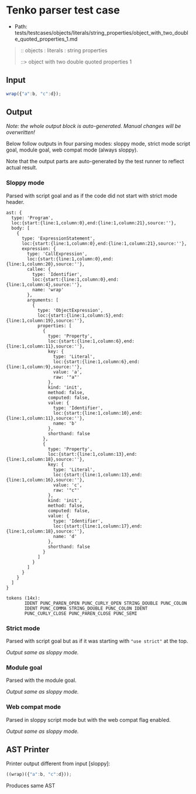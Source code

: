 # Tenko parser test case

- Path: tests/testcases/objects/literals/string_properties/object_with_two_double_quoted_properties_1.md

> :: objects : literals : string properties
>
> ::> object with two double quoted properties 1

## Input

`````js
wrap({"a":b, "c":d});
`````

## Output

_Note: the whole output block is auto-generated. Manual changes will be overwritten!_

Below follow outputs in four parsing modes: sloppy mode, strict mode script goal, module goal, web compat mode (always sloppy).

Note that the output parts are auto-generated by the test runner to reflect actual result.

### Sloppy mode

Parsed with script goal and as if the code did not start with strict mode header.

`````
ast: {
  type: 'Program',
  loc:{start:{line:1,column:0},end:{line:1,column:21},source:''},
  body: [
    {
      type: 'ExpressionStatement',
      loc:{start:{line:1,column:0},end:{line:1,column:21},source:''},
      expression: {
        type: 'CallExpression',
        loc:{start:{line:1,column:0},end:{line:1,column:20},source:''},
        callee: {
          type: 'Identifier',
          loc:{start:{line:1,column:0},end:{line:1,column:4},source:''},
          name: 'wrap'
        },
        arguments: [
          {
            type: 'ObjectExpression',
            loc:{start:{line:1,column:5},end:{line:1,column:19},source:''},
            properties: [
              {
                type: 'Property',
                loc:{start:{line:1,column:6},end:{line:1,column:11},source:''},
                key: {
                  type: 'Literal',
                  loc:{start:{line:1,column:6},end:{line:1,column:9},source:''},
                  value: 'a',
                  raw: '"a"'
                },
                kind: 'init',
                method: false,
                computed: false,
                value: {
                  type: 'Identifier',
                  loc:{start:{line:1,column:10},end:{line:1,column:11},source:''},
                  name: 'b'
                },
                shorthand: false
              },
              {
                type: 'Property',
                loc:{start:{line:1,column:13},end:{line:1,column:18},source:''},
                key: {
                  type: 'Literal',
                  loc:{start:{line:1,column:13},end:{line:1,column:16},source:''},
                  value: 'c',
                  raw: '"c"'
                },
                kind: 'init',
                method: false,
                computed: false,
                value: {
                  type: 'Identifier',
                  loc:{start:{line:1,column:17},end:{line:1,column:18},source:''},
                  name: 'd'
                },
                shorthand: false
              }
            ]
          }
        ]
      }
    }
  ]
}

tokens (14x):
       IDENT PUNC_PAREN_OPEN PUNC_CURLY_OPEN STRING_DOUBLE PUNC_COLON
       IDENT PUNC_COMMA STRING_DOUBLE PUNC_COLON IDENT
       PUNC_CURLY_CLOSE PUNC_PAREN_CLOSE PUNC_SEMI
`````

### Strict mode

Parsed with script goal but as if it was starting with `"use strict"` at the top.

_Output same as sloppy mode._

### Module goal

Parsed with the module goal.

_Output same as sloppy mode._

### Web compat mode

Parsed in sloppy script mode but with the web compat flag enabled.

_Output same as sloppy mode._

## AST Printer

Printer output different from input [sloppy]:

````js
((wrap)({"a":b, "c":d}));
````

Produces same AST
